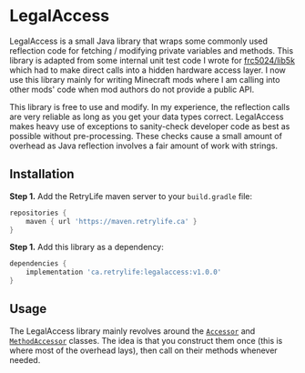 # LegalAccess

LegalAccess is a small Java library that wraps some commonly used reflection code for fetching / modifying private variables and methods. This library is adapted from some internal unit test code I wrote for [frc5024/lib5k](https://github.com/frc5024/lib5k) which had to make direct calls into a hidden hardware access layer. I now use this library mainly for writing Minecraft mods where I am calling into other mods' code when mod authors do not provide a public API.

This library is free to use and modify. In my experience, the reflection calls are very reliable as long as you get your data types correct. LegalAccess makes heavy use of exceptions to sanity-check developer code as best as possible without pre-processing. These checks cause a small amount of overhead as Java reflection involves a fair amount of work with strings.

## Installation


**Step 1.** Add the RetryLife maven server to your `build.gradle` file:

```groovy
repositories {
    maven { url 'https://maven.retrylife.ca' }
}
```

**Step 1.** Add this library as a dependency:

```groovy
dependencies {
    implementation 'ca.retrylife:legalaccess:v1.0.0'
}
```

## Usage

The LegalAccess library mainly revolves around the [`Accessor`](https://ewpratten.retrylife.ca/legalaccess/ca/retrylife/legalaccess/Accessor.html) and [`MethodAccessor`](https://ewpratten.retrylife.ca/legalaccess/ca/retrylife/legalaccess/MethodAccessor.html) classes. The idea is that you construct them once (this is where most of the overhead lays), then call on their methods whenever needed.
